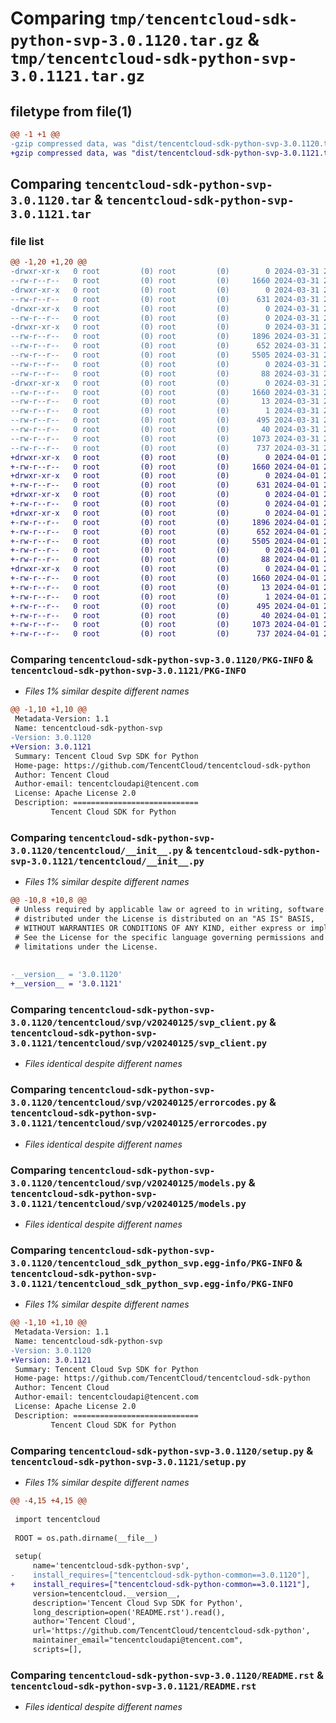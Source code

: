 # Comparing `tmp/tencentcloud-sdk-python-svp-3.0.1120.tar.gz` & `tmp/tencentcloud-sdk-python-svp-3.0.1121.tar.gz`

## filetype from file(1)

```diff
@@ -1 +1 @@
-gzip compressed data, was "dist/tencentcloud-sdk-python-svp-3.0.1120.tar", last modified: Sun Mar 31 21:32:10 2024, max compression
+gzip compressed data, was "dist/tencentcloud-sdk-python-svp-3.0.1121.tar", last modified: Mon Apr  1 21:19:07 2024, max compression
```

## Comparing `tencentcloud-sdk-python-svp-3.0.1120.tar` & `tencentcloud-sdk-python-svp-3.0.1121.tar`

### file list

```diff
@@ -1,20 +1,20 @@
-drwxr-xr-x   0 root         (0) root         (0)        0 2024-03-31 21:32:10.000000 tencentcloud-sdk-python-svp-3.0.1120/
--rw-r--r--   0 root         (0) root         (0)     1660 2024-03-31 21:32:10.000000 tencentcloud-sdk-python-svp-3.0.1120/PKG-INFO
-drwxr-xr-x   0 root         (0) root         (0)        0 2024-03-31 21:32:10.000000 tencentcloud-sdk-python-svp-3.0.1120/tencentcloud/
--rw-r--r--   0 root         (0) root         (0)      631 2024-03-31 21:32:10.000000 tencentcloud-sdk-python-svp-3.0.1120/tencentcloud/__init__.py
-drwxr-xr-x   0 root         (0) root         (0)        0 2024-03-31 21:32:10.000000 tencentcloud-sdk-python-svp-3.0.1120/tencentcloud/svp/
--rw-r--r--   0 root         (0) root         (0)        0 2024-03-31 21:32:10.000000 tencentcloud-sdk-python-svp-3.0.1120/tencentcloud/svp/__init__.py
-drwxr-xr-x   0 root         (0) root         (0)        0 2024-03-31 21:32:10.000000 tencentcloud-sdk-python-svp-3.0.1120/tencentcloud/svp/v20240125/
--rw-r--r--   0 root         (0) root         (0)     1896 2024-03-31 21:32:10.000000 tencentcloud-sdk-python-svp-3.0.1120/tencentcloud/svp/v20240125/svp_client.py
--rw-r--r--   0 root         (0) root         (0)      652 2024-03-31 21:32:10.000000 tencentcloud-sdk-python-svp-3.0.1120/tencentcloud/svp/v20240125/errorcodes.py
--rw-r--r--   0 root         (0) root         (0)     5505 2024-03-31 21:32:10.000000 tencentcloud-sdk-python-svp-3.0.1120/tencentcloud/svp/v20240125/models.py
--rw-r--r--   0 root         (0) root         (0)        0 2024-03-31 21:32:10.000000 tencentcloud-sdk-python-svp-3.0.1120/tencentcloud/svp/v20240125/__init__.py
--rw-r--r--   0 root         (0) root         (0)       88 2024-03-31 21:32:10.000000 tencentcloud-sdk-python-svp-3.0.1120/setup.cfg
-drwxr-xr-x   0 root         (0) root         (0)        0 2024-03-31 21:32:10.000000 tencentcloud-sdk-python-svp-3.0.1120/tencentcloud_sdk_python_svp.egg-info/
--rw-r--r--   0 root         (0) root         (0)     1660 2024-03-31 21:32:10.000000 tencentcloud-sdk-python-svp-3.0.1120/tencentcloud_sdk_python_svp.egg-info/PKG-INFO
--rw-r--r--   0 root         (0) root         (0)       13 2024-03-31 21:32:10.000000 tencentcloud-sdk-python-svp-3.0.1120/tencentcloud_sdk_python_svp.egg-info/top_level.txt
--rw-r--r--   0 root         (0) root         (0)        1 2024-03-31 21:32:10.000000 tencentcloud-sdk-python-svp-3.0.1120/tencentcloud_sdk_python_svp.egg-info/dependency_links.txt
--rw-r--r--   0 root         (0) root         (0)      495 2024-03-31 21:32:10.000000 tencentcloud-sdk-python-svp-3.0.1120/tencentcloud_sdk_python_svp.egg-info/SOURCES.txt
--rw-r--r--   0 root         (0) root         (0)       40 2024-03-31 21:32:10.000000 tencentcloud-sdk-python-svp-3.0.1120/tencentcloud_sdk_python_svp.egg-info/requires.txt
--rw-r--r--   0 root         (0) root         (0)     1073 2024-03-31 21:32:10.000000 tencentcloud-sdk-python-svp-3.0.1120/setup.py
--rw-r--r--   0 root         (0) root         (0)      737 2024-03-31 21:32:10.000000 tencentcloud-sdk-python-svp-3.0.1120/README.rst
+drwxr-xr-x   0 root         (0) root         (0)        0 2024-04-01 21:19:07.000000 tencentcloud-sdk-python-svp-3.0.1121/
+-rw-r--r--   0 root         (0) root         (0)     1660 2024-04-01 21:19:07.000000 tencentcloud-sdk-python-svp-3.0.1121/PKG-INFO
+drwxr-xr-x   0 root         (0) root         (0)        0 2024-04-01 21:19:07.000000 tencentcloud-sdk-python-svp-3.0.1121/tencentcloud/
+-rw-r--r--   0 root         (0) root         (0)      631 2024-04-01 21:19:07.000000 tencentcloud-sdk-python-svp-3.0.1121/tencentcloud/__init__.py
+drwxr-xr-x   0 root         (0) root         (0)        0 2024-04-01 21:19:07.000000 tencentcloud-sdk-python-svp-3.0.1121/tencentcloud/svp/
+-rw-r--r--   0 root         (0) root         (0)        0 2024-04-01 21:19:07.000000 tencentcloud-sdk-python-svp-3.0.1121/tencentcloud/svp/__init__.py
+drwxr-xr-x   0 root         (0) root         (0)        0 2024-04-01 21:19:07.000000 tencentcloud-sdk-python-svp-3.0.1121/tencentcloud/svp/v20240125/
+-rw-r--r--   0 root         (0) root         (0)     1896 2024-04-01 21:19:07.000000 tencentcloud-sdk-python-svp-3.0.1121/tencentcloud/svp/v20240125/svp_client.py
+-rw-r--r--   0 root         (0) root         (0)      652 2024-04-01 21:19:07.000000 tencentcloud-sdk-python-svp-3.0.1121/tencentcloud/svp/v20240125/errorcodes.py
+-rw-r--r--   0 root         (0) root         (0)     5505 2024-04-01 21:19:07.000000 tencentcloud-sdk-python-svp-3.0.1121/tencentcloud/svp/v20240125/models.py
+-rw-r--r--   0 root         (0) root         (0)        0 2024-04-01 21:19:07.000000 tencentcloud-sdk-python-svp-3.0.1121/tencentcloud/svp/v20240125/__init__.py
+-rw-r--r--   0 root         (0) root         (0)       88 2024-04-01 21:19:07.000000 tencentcloud-sdk-python-svp-3.0.1121/setup.cfg
+drwxr-xr-x   0 root         (0) root         (0)        0 2024-04-01 21:19:07.000000 tencentcloud-sdk-python-svp-3.0.1121/tencentcloud_sdk_python_svp.egg-info/
+-rw-r--r--   0 root         (0) root         (0)     1660 2024-04-01 21:19:07.000000 tencentcloud-sdk-python-svp-3.0.1121/tencentcloud_sdk_python_svp.egg-info/PKG-INFO
+-rw-r--r--   0 root         (0) root         (0)       13 2024-04-01 21:19:07.000000 tencentcloud-sdk-python-svp-3.0.1121/tencentcloud_sdk_python_svp.egg-info/top_level.txt
+-rw-r--r--   0 root         (0) root         (0)        1 2024-04-01 21:19:07.000000 tencentcloud-sdk-python-svp-3.0.1121/tencentcloud_sdk_python_svp.egg-info/dependency_links.txt
+-rw-r--r--   0 root         (0) root         (0)      495 2024-04-01 21:19:07.000000 tencentcloud-sdk-python-svp-3.0.1121/tencentcloud_sdk_python_svp.egg-info/SOURCES.txt
+-rw-r--r--   0 root         (0) root         (0)       40 2024-04-01 21:19:07.000000 tencentcloud-sdk-python-svp-3.0.1121/tencentcloud_sdk_python_svp.egg-info/requires.txt
+-rw-r--r--   0 root         (0) root         (0)     1073 2024-04-01 21:19:07.000000 tencentcloud-sdk-python-svp-3.0.1121/setup.py
+-rw-r--r--   0 root         (0) root         (0)      737 2024-04-01 21:19:07.000000 tencentcloud-sdk-python-svp-3.0.1121/README.rst
```

### Comparing `tencentcloud-sdk-python-svp-3.0.1120/PKG-INFO` & `tencentcloud-sdk-python-svp-3.0.1121/PKG-INFO`

 * *Files 1% similar despite different names*

```diff
@@ -1,10 +1,10 @@
 Metadata-Version: 1.1
 Name: tencentcloud-sdk-python-svp
-Version: 3.0.1120
+Version: 3.0.1121
 Summary: Tencent Cloud Svp SDK for Python
 Home-page: https://github.com/TencentCloud/tencentcloud-sdk-python
 Author: Tencent Cloud
 Author-email: tencentcloudapi@tencent.com
 License: Apache License 2.0
 Description: ============================
         Tencent Cloud SDK for Python
```

### Comparing `tencentcloud-sdk-python-svp-3.0.1120/tencentcloud/__init__.py` & `tencentcloud-sdk-python-svp-3.0.1121/tencentcloud/__init__.py`

 * *Files 1% similar despite different names*

```diff
@@ -10,8 +10,8 @@
 # Unless required by applicable law or agreed to in writing, software
 # distributed under the License is distributed on an "AS IS" BASIS,
 # WITHOUT WARRANTIES OR CONDITIONS OF ANY KIND, either express or implied.
 # See the License for the specific language governing permissions and
 # limitations under the License.
 
 
-__version__ = '3.0.1120'
+__version__ = '3.0.1121'
```

### Comparing `tencentcloud-sdk-python-svp-3.0.1120/tencentcloud/svp/v20240125/svp_client.py` & `tencentcloud-sdk-python-svp-3.0.1121/tencentcloud/svp/v20240125/svp_client.py`

 * *Files identical despite different names*

### Comparing `tencentcloud-sdk-python-svp-3.0.1120/tencentcloud/svp/v20240125/errorcodes.py` & `tencentcloud-sdk-python-svp-3.0.1121/tencentcloud/svp/v20240125/errorcodes.py`

 * *Files identical despite different names*

### Comparing `tencentcloud-sdk-python-svp-3.0.1120/tencentcloud/svp/v20240125/models.py` & `tencentcloud-sdk-python-svp-3.0.1121/tencentcloud/svp/v20240125/models.py`

 * *Files identical despite different names*

### Comparing `tencentcloud-sdk-python-svp-3.0.1120/tencentcloud_sdk_python_svp.egg-info/PKG-INFO` & `tencentcloud-sdk-python-svp-3.0.1121/tencentcloud_sdk_python_svp.egg-info/PKG-INFO`

 * *Files 1% similar despite different names*

```diff
@@ -1,10 +1,10 @@
 Metadata-Version: 1.1
 Name: tencentcloud-sdk-python-svp
-Version: 3.0.1120
+Version: 3.0.1121
 Summary: Tencent Cloud Svp SDK for Python
 Home-page: https://github.com/TencentCloud/tencentcloud-sdk-python
 Author: Tencent Cloud
 Author-email: tencentcloudapi@tencent.com
 License: Apache License 2.0
 Description: ============================
         Tencent Cloud SDK for Python
```

### Comparing `tencentcloud-sdk-python-svp-3.0.1120/setup.py` & `tencentcloud-sdk-python-svp-3.0.1121/setup.py`

 * *Files 1% similar despite different names*

```diff
@@ -4,15 +4,15 @@
 
 import tencentcloud
 
 ROOT = os.path.dirname(__file__)
 
 setup(
     name='tencentcloud-sdk-python-svp',
-    install_requires=["tencentcloud-sdk-python-common==3.0.1120"],
+    install_requires=["tencentcloud-sdk-python-common==3.0.1121"],
     version=tencentcloud.__version__,
     description='Tencent Cloud Svp SDK for Python',
     long_description=open('README.rst').read(),
     author='Tencent Cloud',
     url='https://github.com/TencentCloud/tencentcloud-sdk-python',
     maintainer_email="tencentcloudapi@tencent.com",
     scripts=[],
```

### Comparing `tencentcloud-sdk-python-svp-3.0.1120/README.rst` & `tencentcloud-sdk-python-svp-3.0.1121/README.rst`

 * *Files identical despite different names*

